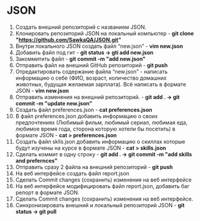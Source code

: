 # JSON

 1. Создать внешний репозиторий c названием JSON.
 2. Клонировать репозиторий JSON на локальный компьютер - **git clone "https://github.com/SawkaQA/JSON.git"**
 3. Внутри локального JSON создать файл “new.json” - **vim new.json**
 4. Добавить файл под гит - **git status -> gti add new.json**
 5. Закоммитить файл - **git commit -m "add new.json"**
 6. Отправить файл на внешний GitHub репозиторий - **git push**
 7. Отредактировать содержание файла “new.json” - написать информацию о себе (ФИО, возраст, количество домашних животных, будущая желаемая зарплата). Всё написать в формате JSON - **vim new.json**
 8. Отправить изменения на внешний репозиторий. - **git add . -> git commit -m "update new.json"**
 9. Создать файл preferences.json - **cat preferences.json**
 10. В файл preferences.json добавить информацию о своих предпочтениях (Любимый фильм, любимый сериал, любимая еда, любимое время года, сторона которую хотели бы посетить) в формате JSON - **cat > preferences.json**
 11. Создать файл sklls.json добавить информацию о скиллах которые будут изучены на курсе в формате JSON - **cat > skills.json**
 12. Сделать коммит в одну строку - **git add . -> git commit -m "add skills and prefernces"**
 13. Отправить сразу 2 файла на внешний репозиторий - **git push**
 14. На веб интерфейсе создать файл report.json
 15. Сделать Commit changes (сохранить) изменения на веб интерфейсе
 16. На веб интерфейсе модифицировать файл report.json, добавить баг репорт в формате JSON.
 17. Сделать Commit changes (сохранить) изменения на веб интерфейсе.
 18. Синхронизировать внешний и локальный репозиторий JSON - **git status -> git pull**
